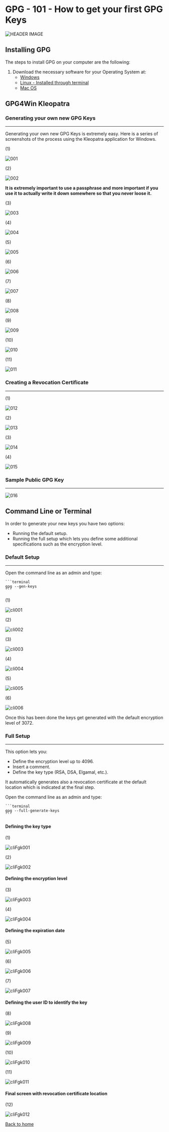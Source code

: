 # GPG - 101 - How to get your first GPG Keys

![HEADER IMAGE](./media/HEADER/GitHub-Repo-SecureGitGuide-ART-003.jpg)

## Installing GPG

The steps to install GPG on your computer are the following:

1. Download the necessary software for your Operating System at:
    - [Windows](https://gpg4win.org/download.html)
    - [Linux - Installed through terminal](https://linuxhint.com/gpg-command-ubuntu/)
    - [Mac OS](https://sourceforge.net/p/gpgosx/docu/Download/)

## GPG4Win Kleopatra

### Generating your own new GPG Keys

---

Generating your own new GPG Keys is extremely easy.
Here is a series of screenshots of the process using the Kleopatra application for Windows.

(1)

![001](./media/003/KLEO_CREATE_001.png)

(2)

![002](./media/003/KLEO_CREATE_002.png)

**It is extremely important to use a passphrase and more important if you use it to actually write it down somewhere so that you never loose it.**

(3)

![003](./media/003/KLEO_CREATE_003.png)

(4)

![004](./media/003/KLEO_CREATE_004.png)

(5)

![005](./media/003/KLEO_CREATE_005.png)

(6)

![006](./media/003/KLEO_CREATE_006.png)

(7)

![007](./media/003/KLEO_CREATE_007.png)

(8)

![008](./media/003/KLEO_CREATE_008.png)

(9)

![009](./media/003/KLEO_CREATE_009.png)

(10)

![010](./media/003/KLEO_CREATE_010.png)

(11)

![011](./media/003/KLEO_CREATE_011.png)

### Creating a Revocation Certificate

---
(1)

![012](./media/003/KLEO_CREATE_012.png)

(2)

![013](./media/003/KLEO_CREATE_013.png)

(3)

![014](./media/003/KLEO_CREATE_014.png)

(4)

![015](./media/003/KLEO_CREATE_015.png)

### Sample Public GPG Key

---

![016](./media/003/KLEO_CREATE_016.png)

## Command Line or Terminal

In order to generate your new keys you have two options:

- Running the default setup.
- Running the full setup which lets you define some additional specifications such as the encryption level.

### Default Setup

---
Open the command line as an admin and type:

    ```terminal
    gpg --gen-keys
    ```

(1)

![cli001](./media/003/CLI_CREATE_001.png)

(2)

![cli002](./media/003/CLI_CREATE_002.png)

(3)

![cli003](./media/003/CLI_CREATE_003.png)

(4)

![cli004](./media/003/CLI_CREATE_004.png)

(5)

![cli005](./media/003/CLI_CREATE_005.png)

(6)

![cli006](./media/003/CLI_CREATE_006.png)

Once this has been done the keys get generated with the default encryption level of 3072.

### Full Setup

---

This option lets you:

- Define the encryption level up to 4096.
- Insert a comment.
- Define the key type (RSA, DSA, Elgamal, etc.).

It automatically generates also a revocation certificate at the default location which is indicated at the final step.

Open the command line as an admin and type:

    ```terminal
    gpg --full-generate-keys
    ```

#### Defining the key type

(1)

![cliFgk001](./media/003/CLI_CREATE_fgk_001.png)

(2)

![cliFgk002](./media/003/CLI_CREATE_fgk_002.png)

#### Defining the encryption level

(3)

![cliFgk003](./media/003/CLI_CREATE_fgk_003.png)

(4)

![cliFgk004](./media/003/CLI_CREATE_fgk_004.png)

#### Defining the expiration date

(5)

![cliFgk005](./media/003/CLI_CREATE_fgk_005.png)

(6)

![cliFgk006](./media/003/CLI_CREATE_fgk_006.png)

(7)

![cliFgk007](./media/003/CLI_CREATE_fgk_007.png)

#### Defining the user ID to identify the key

(8)

![cliFgk008](./media/003/CLI_CREATE_fgk_008.png)

(9)

![cliFgk009](./media/003/CLI_CREATE_fgk_009.png)

(10)

![cliFgk010](./media/003/CLI_CREATE_fgk_010.png)

(11)

![cliFgk011](./media/003/CLI_CREATE_fgk_011.png)

#### Final screen with revocation certificate location

(12)

![cliFgk012](./media/003/CLI_CREATE_fgk_012.png)

[Back to home](./index.md)

